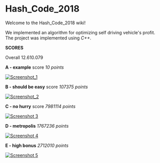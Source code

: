 # Hash_Code_2018

Welcome to the Hash_Code_2018 wiki!

We implemented an algorithm for optimizing self driving vehicle's profit.
The project was implemented using <i>C++</i>.

**SCORES** 



Overall 12.610.079

**A - example**       score _10 points_


<a href="https://ibb.co/bTAu2n"><img src="https://preview.ibb.co/cNBdTS/Screenshot_1.jpg" alt="Screenshot_1" border="0"></a>

**B - should be easy** score 
_107375 points_


<a href="https://ibb.co/cCgTTS"><img src="https://preview.ibb.co/hT3xNn/Screenshot_2.jpg" alt="Screenshot_2" border="0"></a>


**C - no hurry** score
  _7981114 points_


<a href="https://ibb.co/cCAiv7"><img src="https://preview.ibb.co/knPXoS/Screenshot_3.jpg" alt="Screenshot 3" border="0" /></a>



**D - metropolis**
_1767236 points_


<a href="https://ibb.co/cR33v7"><img src="https://preview.ibb.co/cBc7Nn/Screenshot_4.jpg" alt="Screenshot 4" border="0" /></a>



**E - high bonus**
_2712010 points_


<a href="https://ibb.co/n74Aa7"><img src="https://preview.ibb.co/kZUbF7/Screenshot_5.jpg" alt="Screenshot 5" border="0" /></a>



